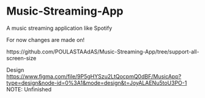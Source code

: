 # Music-Streaming-App

A music streaming application like Spotify

<P> For now changes are made on! </P>
<P>https://github.com/POULASTAAdAS/Music-Streaming-App/tree/support-all-screen-size</P>

Design https://www.figma.com/file/9P5gHYSzu2LtQocpmQ0dBF/MusicApp?type=design&node-id=0%3A1&mode=design&t=JoyALAENu5toU3PO-1 NOTE: Unfinished
